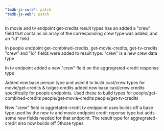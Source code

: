```yaml
---
"tmdb-js-core": patch
"tmdb-js-web": patch 
---
```

In movie and tv endpoint get-credits result types has an added a "crew" field that contains an array of the corresponding crew type was added, and an "id" field

In people endpoint  get-combined-credits, get-movie-credits, get-tv-credits "crew" and "id" fields were added to result type. "crew" is a new crew data type

In tv endpoint added a new "crew" field on the aggregrated-credit response type

Added new base person type and used it to build cast/crew types for movie/get-credits & tv/get-credits
added new base cast/crew credits specifically for people endpoints.
Used these to build types for  people/get-combined-credits people/get-movie-credits  people/get-tv-credits 

New "crew" field in aggretated-credit tv endppoint uses builds off a base type used by the new tv and movie endpoint credit reponse type but adds some new fields needed for that endpoint. The result type for aggregrated-credit also now builds off 5those types



